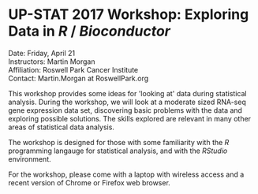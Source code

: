 # UP-STAT 2017 Workshop: Exploring Data in _R_ / _Bioconductor_

Date: Friday, April 21<br />
Instructors: Martin Morgan<br />
Affiliation: Roswell Park Cancer Institute<br />
Contact: Martin.Morgan at RoswellPark.org

This workshop provides some ideas for 'looking at' data during
statistical analysis.  During the workshop, we will look at a moderate
sized RNA-seq gene expression data set, discovering basic problems
with the data and exploring possible solutions. The skills explored
are relevant in many other areas of statistical data analysis.

The workshop is designed for those with some familiarity with the _R_
programming langauge for statistical analysis, and with the _RStudio_
environment.

For the workshop, please come with a laptop with wireless access and a
recent version of Chrome or Firefox web browser.
